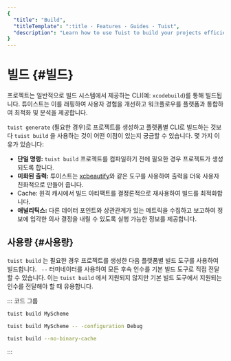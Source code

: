 ```yaml
---
{
  "title": "Build",
  "titleTemplate": ":title · Features · Guides · Tuist",
  "description": "Learn how to use Tuist to build your projects efficiently."
}
---
```

# 빌드 {#빌드}

프로젝트는 일반적으로 빌드 시스템에서 제공하는 CLI(예: `xcodebuild`)를 통해 빌드됩니다. 튜이스트는 이를 래핑하여 사용자 경험을
개선하고 워크플로우를 플랫폼과 통합하여 최적화 및 분석을 제공합니다.

`tuist generate` (필요한 경우)로 프로젝트를 생성하고 플랫폼별 CLI로 빌드하는 것보다 `tuist build` 을 사용하는 것이
어떤 이점이 있는지 궁금할 수 있습니다. 몇 가지 이유가 있습니다:

- **단일 명령:** `tuist build` 프로젝트를 컴파일하기 전에 필요한 경우 프로젝트가 생성되도록 합니다.
- **미화된 출력:** 투이스트는 [xcbeautify](https://github.com/cpisciotta/xcbeautify)와 같은
  도구를 사용하여 출력을 더욱 사용자 친화적으로 만들어 줍니다.
- <LocalizedLink href="/guides/features/cache"><bold>Cache:</bold></LocalizedLink>
  원격 캐시에서 빌드 아티팩트를 결정론적으로 재사용하여 빌드를 최적화합니다.
- **애널리틱스:** 다른 데이터 포인트와 상관관계가 있는 메트릭을 수집하고 보고하여 정보에 입각한 의사 결정을 내릴 수 있도록 실행 가능한
  정보를 제공합니다.

## 사용량 {#사용량}

`tuist build` 는 필요한 경우 프로젝트를 생성한 다음 플랫폼별 빌드 도구를 사용하여 빌드합니다. ` --` 터미네이터를 사용하여 모든
후속 인수를 기본 빌드 도구로 직접 전달할 수 있습니다. 이는 `tuist build` 에서 지원되지 않지만 기본 빌드 도구에서 지원되는 인수를
전달해야 할 때 유용합니다.

::: 코드 그룹
```bash [Build a scheme]
tuist build MyScheme
```
```bash [Build a specific configuration]
tuist build MyScheme -- -configuration Debug
```
```bash [Build all schemes without binary cache]
tuist build --no-binary-cache
```
:::
